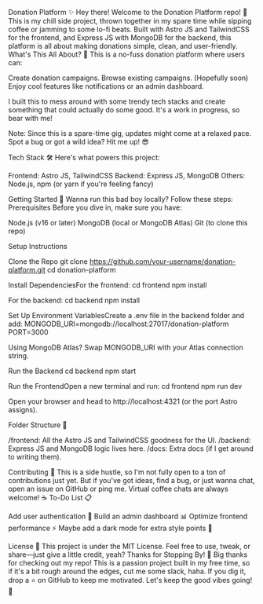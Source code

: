 Donation Platform ✨
Hey there! Welcome to the Donation Platform repo! 🎉 This is my chill side project, thrown together in my spare time while sipping coffee or jamming to some lo-fi beats. Built with Astro JS and TailwindCSS for the frontend, and Express JS with MongoDB for the backend, this platform is all about making donations simple, clean, and user-friendly.
What's This All About? 🤔
This is a no-fuss donation platform where users can:

Create donation campaigns.
Browse existing campaigns.
(Hopefully soon) Enjoy cool features like notifications or an admin dashboard.

I built this to mess around with some trendy tech stacks and create something that could actually do some good. It's a work in progress, so bear with me!

Note: Since this is a spare-time gig, updates might come at a relaxed pace. Spot a bug or got a wild idea? Hit me up! 😎

Tech Stack 🛠️
Here's what powers this project:

Frontend: Astro JS, TailwindCSS
Backend: Express JS, MongoDB
Others: Node.js, npm (or yarn if you're feeling fancy)

Getting Started 🚀
Wanna run this bad boy locally? Follow these steps:
Prerequisites
Before you dive in, make sure you have:

Node.js (v16 or later)
MongoDB (local or MongoDB Atlas)
Git (to clone this repo)

Setup Instructions

Clone the Repo
git clone https://github.com/your-username/donation-platform.git
cd donation-platform


Install DependenciesFor the frontend:
cd frontend
npm install

For the backend:
cd backend
npm install


Set Up Environment VariablesCreate a .env file in the backend folder and add:
MONGODB_URI=mongodb://localhost:27017/donation-platform
PORT=3000

Using MongoDB Atlas? Swap MONGODB_URI with your Atlas connection string.

Run the Backend
cd backend
npm start


Run the FrontendOpen a new terminal and run:
cd frontend
npm run dev


Open your browser and head to http://localhost:4321 (or the port Astro assigns).


Folder Structure 📂

/frontend: All the Astro JS and TailwindCSS goodness for the UI.
/backend: Express JS and MongoDB logic lives here.
/docs: Extra docs (if I get around to writing them).

Contributing 🤝
This is a side hustle, so I'm not fully open to a ton of contributions just yet. But if you've got ideas, find a bug, or just wanna chat, open an issue on GitHub or ping me. Virtual coffee chats are always welcome! ☕
To-Do List 📋

Add user authentication 🔐
Build an admin dashboard 📊
Optimize frontend performance ⚡
Maybe add a dark mode for extra style points 🌙

License 📜
This project is under the MIT License. Feel free to use, tweak, or share—just give a little credit, yeah?
Thanks for Stopping By! 🙌
Big thanks for checking out my repo! This is a passion project built in my free time, so if it's a bit rough around the edges, cut me some slack, haha. If you dig it, drop a ⭐ on GitHub to keep me motivated. Let's keep the good vibes going! 🚀
